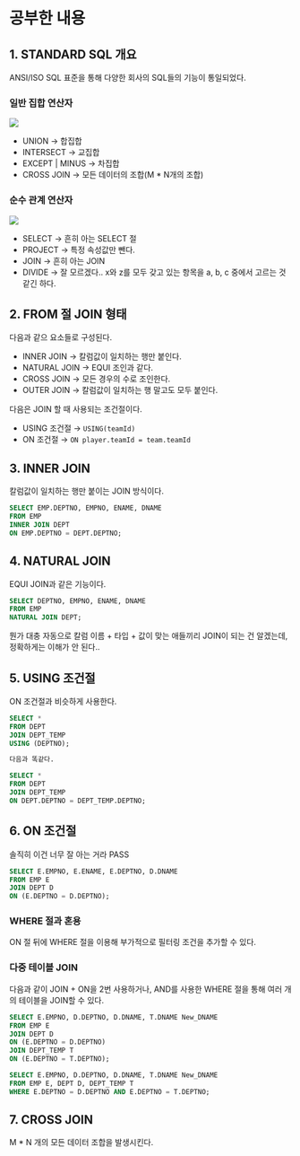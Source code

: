 # 공부한 내용

## 1. **STANDARD SQL 개요**

ANSI/ISO SQL 표준을 통해 다양한 회사의 SQL들의 기능이 통일되었다.

### 일반 집합 연산자

![](https://dataonair.or.kr/publishing/img/knowledge/SQL_200.jpg)

- UNION → 합집합
- INTERSECT → 교집합
- EXCEPT | MINUS → 차집합
- CROSS JOIN -> 모든 데이터의 조합(M * N개의 조합)

### 순수 관계 연산자

![](https://dataonair.or.kr/publishing/img/knowledge/SQL_201.jpg)

- SELECT → 흔히 아는 SELECT 절
- PROJECT → 특정 속성값만 뺀다.
- JOIN → 흔히 아는 JOIN
- DIVIDE → 잘 모르겠다.. x와 z를 모두 갖고 있는 항목을 a, b, c 중에서 고르는 것 같긴 하다.

## 2. **FROM 절 JOIN 형태**

다음과 같으 요소들로 구성된다.

- INNER JOIN → 칼럼값이 일치하는 행만 붙인다.
- NATURAL JOIN → EQUI 조인과 같다.
- CROSS JOIN → 모든 경우의 수로 조인한다.
- OUTER JOIN → 칼럼값이 일치하는 행 말고도 모두 붙인다.

다음은 JOIN 할 때 사용되는 조건절이다.

- USING 조건절 → `USING(teamId)`
- ON 조건절 → `ON player.teamId = team.teamId`

## **3. INNER JOIN**

칼럼값이 일치하는 행만 붙이는 JOIN 방식이다.

```sql
SELECT EMP.DEPTNO, EMPNO, ENAME, DNAME 
FROM EMP 
INNER JOIN DEPT 
ON EMP.DEPTNO = DEPT.DEPTNO;
```

## 4. **NATURAL JOIN**

EQUI JOIN과 같은 기능이다.

```sql
SELECT DEPTNO, EMPNO, ENAME, DNAME 
FROM EMP 
NATURAL JOIN DEPT;
```

뭔가 대충 자동으로 칼럼 이름 + 타입 + 값이 맞는 애들끼리 JOIN이 되는 건 알겠는데, 정확하게는 이해가 안 된다..

## 5. USING 조건절

ON 조건절과 비슷하게 사용한다.

```sql
SELECT * 
FROM DEPT 
JOIN DEPT_TEMP 
USING (DEPTNO);

다음과 똑같다.

SELECT * 
FROM DEPT 
JOIN DEPT_TEMP 
ON DEPT.DEPTNO = DEPT_TEMP.DEPTNO;
```

## 6. **ON 조건절**

솔직히 이건 너무 잘 아는 거라 PASS

```sql
SELECT E.EMPNO, E.ENAME, E.DEPTNO, D.DNAME 
FROM EMP E 
JOIN DEPT D 
ON (E.DEPTNO = D.DEPTNO);
```

### WHERE 절과 혼용

ON 절 뒤에 WHERE 절을 이용해 부가적으로 필터링 조건을 추가할 수 있다.

### 다중 테이블 JOIN

다음과 같이 JOIN + ON을 2번 사용하거나, AND를 사용한 WHERE 절을 통해 여러 개의 테이블을 JOIN할 수 있다.

```sql
SELECT E.EMPNO, D.DEPTNO, D.DNAME, T.DNAME New_DNAME 
FROM EMP E 
JOIN DEPT D 
ON (E.DEPTNO = D.DEPTNO) 
JOIN DEPT_TEMP T 
ON (E.DEPTNO = T.DEPTNO);

SELECT E.EMPNO, D.DEPTNO, D.DNAME, T.DNAME New_DNAME 
FROM EMP E, DEPT D, DEPT_TEMP T 
WHERE E.DEPTNO = D.DEPTNO AND E.DEPTNO = T.DEPTNO;
```

## 7. CROSS JOIN

M * N 개의 모든 데이터 조합을 발생시킨다.